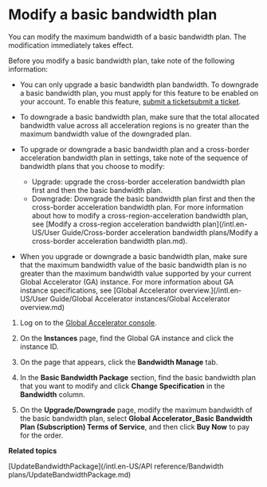 # Modify a basic bandwidth plan

You can modify the maximum bandwidth of a basic bandwidth plan. The modification immediately takes effect.

Before you modify a basic bandwidth plan, take note of the following information:

-   You can only upgrade a basic bandwidth plan bandwidth. To downgrade a basic bandwidth plan, you must apply for this feature to be enabled on your account. To enable this feature, [submit a ticketsubmit a ticket](https://workorder-intl.console.aliyun.com/?spm=5176.11182188.console-base-top.dworkorder.18ae4882n3v6ZW#/ticket/createIndex).
-   To downgrade a basic bandwidth plan, make sure that the total allocated bandwidth value across all acceleration regions is no greater than the maximum bandwidth value of the downgraded plan.
-   To upgrade or downgrade a basic bandwidth plan and a cross-border acceleration bandwidth plan in settings, take note of the sequence of bandwidth plans that you choose to modify:

    -   Upgrade: upgrade the cross-border acceleration bandwidth plan first and then the basic bandwidth plan.
    -   Downgrade: Downgrade the basic bandwidth plan first and then the cross-border acceleration bandwidth plan.
    For more information about how to modify a cross-region-acceleration bandwidth plan, see [Modify a cross-region acceleration bandwidth plan](/intl.en-US/User Guide/Cross-border acceleration bandwidth plans/Modify a cross-border acceleration bandwidth plan.md).

-   When you upgrade or downgrade a basic bandwidth plan, make sure that the maximum bandwidth value of the basic bandwidth plan is no greater than the maximum bandwidth value supported by your current Global Accelerator \(GA\) instance. For more information about GA instance specifications, see [Global Accelerator overview.](/intl.en-US/User Guide/Global Accelerator instances/Global Accelerator overview.md)

1.  Log on to the [Global Accelerator console](https://ga.console.aliyun.com/list).

2.  On the **Instances** page, find the Global GA instance and click the instance ID.

3.  On the page that appears, click the **Bandwidth Manage** tab.

4.  In the **Basic Bandwidth Package** section, find the basic bandwidth plan that you want to modify and click **Change Specification** in the **Bandwidth** column.

5.  On the **Upgrade/Downgrade** page, modify the maximum bandwidth of the basic bandwidth plan, select **Global Accelerator\_Basic Bandwidth Plan \(Subscription\) Terms of Service**, and then click **Buy Now** to pay for the order.


**Related topics**  


[UpdateBandwidthPackage](/intl.en-US/API reference/Bandwidth plans/UpdateBandwidthPackage.md)

